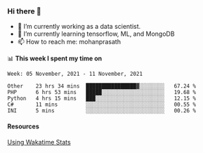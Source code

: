 ### Hi there 👋

- 🔭 I’m currently working as a data scientist.
- 🌱 I’m currently learning tensorflow, ML, and MongoDB
- 📫 How to reach me: mohanprasath

📊 **This week I spent my time on**
<!--START_SECTION:waka-->
```text
Week: 05 November, 2021 - 11 November, 2021

Other    23 hrs 34 mins  ████████████████▓░░░░░░░░   67.24 % 
PHP      6 hrs 53 mins   █████░░░░░░░░░░░░░░░░░░░░   19.68 % 
Python   4 hrs 15 mins   ███░░░░░░░░░░░░░░░░░░░░░░   12.15 % 
C#       11 mins         ░░░░░░░░░░░░░░░░░░░░░░░░░   00.55 % 
INI      5 mins          ░░░░░░░░░░░░░░░░░░░░░░░░░   00.26 % 
```
<!--END_SECTION:waka-->

#### Resources
[Using Wakatime Stats](https://github.com/marketplace/actions/waka-readme)
